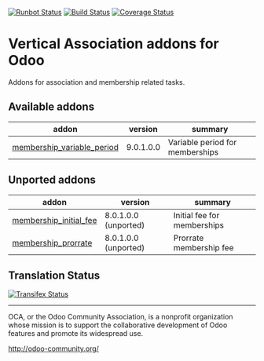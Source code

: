 [![Runbot Status](https://runbot.odoo-community.org/runbot/badge/flat/208/9.0.svg)](https://runbot.odoo-community.org/runbot/repo/github-com-oca-vertical-association-208)
[![Build Status](https://travis-ci.org/OCA/vertical-association.svg?branch=9.0)](https://travis-ci.org/OCA/vertical-association)
[![Coverage Status](https://coveralls.io/repos/OCA/vertical-association/badge.svg?branch=9.0)](https://coveralls.io/r/OCA/vertical-association?branch=9.0)

# Vertical Association addons for Odoo 

Addons for association and membership related tasks.

[//]: # (addons)

Available addons
----------------
addon | version | summary
--- | --- | ---
[membership_variable_period](membership_variable_period/) | 9.0.1.0.0 | Variable period for memberships


Unported addons
---------------
addon | version | summary
--- | --- | ---
[membership_initial_fee](membership_initial_fee/) | 8.0.1.0.0 (unported) | Initial fee for memberships
[membership_prorrate](membership_prorrate/) | 8.0.1.0.0 (unported) | Prorrate membership fee

[//]: # (end addons)

Translation Status
------------------
[![Transifex Status](https://www.transifex.com/projects/p/OCA-vertical-association-9-0/chart/image_png)](https://www.transifex.com/projects/p/OCA-vertical-association-9-0)

----

OCA, or the Odoo Community Association, is a nonprofit organization whose
mission is to support the collaborative development of Odoo features and
promote its widespread use.

http://odoo-community.org/
